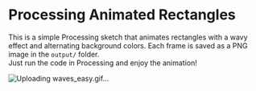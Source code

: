 # Processing Animated Rectangles

This is a simple Processing sketch that animates rectangles with a wavy effect and alternating background colors. Each frame is saved as a PNG image in the `output/` folder.  
Just run the code in Processing and enjoy the animation!


![Uploading waves_easy.gif…]()
